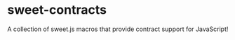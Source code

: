sweet-contracts
===============

A collection of sweet.js macros that provide contract support for JavaScript!